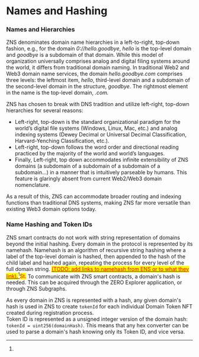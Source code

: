 # Names and Hashing

### Names and Hierarchies

ZNS denominates domain name hierarchies in a left-to-right, top-down fashion, e.g., for the domain _0://hello.goodbye_, _hello_ is the top-level domain and _goodbye_ is a subdomain of that domain. While this model of organization universally comprises analog and digital filing systems around the world, it differs from traditional domain naming. In traditional Web2 and Web3 domain name services, the domain _hello.goodbye.com_ comprises three levels: the leftmost item, _hello_, third-level domain and a subdomain of the second-level domain in the structure, _goodbye_. The rightmost element in the name is the top-level domain, _.com._&#x20;

ZNS has chosen to break with DNS tradition and utilize left-right, top-down hierarchies for several reasons:

* Left-right, top-down is the standard organizational paradigm for the world’s digital file systems (Windows, Linux, Mac, etc.) and analog indexing systems (Dewey Decimal or Universal Decimal Classification, Harvard-Yenching Classification, etc.).
* Left-right, top-down follows the word order and directional reading practiced by the majority of the world and world’s languages.
* Finally, Left-right, top down accommodates infinite extensibility of ZNS domains (a subdomain of a subdomain of a subdomain of a subdomain…) in a manner that is intuitively parseable by humans. This feature is glaringly absent from current Web2/Web3 domain nomenclature.

As a result of this, ZNS can accommodate broader routing and indexing functions than traditional DNS systems, making ZNS far more versatile than existing Web3 domain options today.

### Name Hashing and Token IDs

ZNS smart contracts do not work with string representation of domains beyond the initial hashing. Every domain in the protocol is represented by its namehash. Namehash is an algorithm of recursive string hashing where a label of the top-level domain is hashed, then appended to the hash of the child label and hashed again, repeating the process for every level of the full domain string. [<mark style="color:red;">(TODO: add links to namehash from ENS or to what they link).</mark>](#user-content-fn-1)[^1]<mark style="color:red;">St.</mark> To communicate with ZNS smart contracts, a domain's hash is needed. This can be acquired through the ZERO Explorer application, or through ZNS Subgraphs.

As every domain in ZNS is represented with a hash, any given domain's hash is used in ZNS to create `tokenId` for each individual Domain Token NFT created during registration process.\
Token ID is represented as a unsigned integer version of the domain hash: `tokenId = uint256(domainHash)`. This means that any hex converter can be used to parse a domain's hash knowing only its Token ID, and vice versa.

[^1]: 
